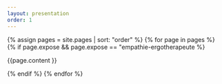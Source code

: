 ```yaml
---
layout: presentation
order: 1
---
```


{% assign pages = site.pages | sort: "order" %}
{% for page in pages %}
{% if page.expose && page.expose == "empathie-ergotherapeute %}

<!-- page.content | markdownify -->
{{page.content }}

{% endif %}
{% endfor %}

 
 